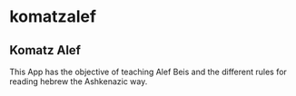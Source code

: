# komatzalef

Komatz Alef
------------
This App has the objective of teaching Alef Beis and the different rules for reading hebrew the Ashkenazic way.
